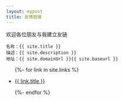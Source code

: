 ```yaml
---
layout: mypost
title: 友情链接
---
```


欢迎各位朋友与我建立友链

```
名称：{{ site.title }}
描述：{{ site.description }}
地址：{{ site.domainUrl }}{{ site.baseurl }}
```

<ul>
  {%- for link in site.links %}
  <li>
    <p><a href="{{ link.url }}" title="{{ link.desc }}" target="_blank" >{{ link.title }}</a></p>
  </li>
  {%- endfor %}
</ul>

